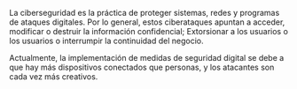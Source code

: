 La ciberseguridad es la práctica de proteger sistemas, redes y programas de ataques digitales. Por lo general, estos ciberataques apuntan a acceder, modificar o destruir la información confidencial; Extorsionar a los usuarios o los usuarios o interrumpir la continuidad del negocio.

Actualmente, la implementación de medidas de seguridad digital se debe a que hay más dispositivos conectados que personas, y los atacantes son cada vez más creativos.
